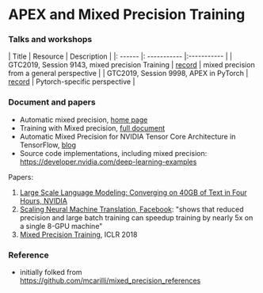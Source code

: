 # APEX and Mixed Precision Training


### Talks and workshops

| Title  | Resource | Description |
|: ------ |: ----------- |:----------- |
| GTC2019, Session 9143, mixed precision Training | [record](https://on-demand-gtc.gputechconf.com/gtcnew/sessionview.php?sessionName=s9143-mixed+precision+training+of+deep+neural+networks) | mixed precision from a general perspective |
| GTC2019, Session 9998, APEX in PyTorch | [record](https://on-demand-gtc.gputechconf.com/gtcnew/sessionview.php?sessionName=s9998-automatic+mixed+precision+in+pytorch) | Pytorch-specific perspective |



### Document and papers

* Automatic mixed precision, [home page](https://developer.nvidia.com/automatic-mixed-precision)  
* Training with Mixed precision, [full document](https://docs.nvidia.com/deeplearning/performance/mixed-precision-training/index.html)
* Automatic Mixed Precision for NVIDIA Tensor Core Architecture in TensorFlow, [blog](https://developer.nvidia.com/blog/nvidia-automatic-mixed-precision-tensorflow/)
* Source code implementations, including mixed precision: https://developer.nvidia.com/deep-learning-examples 


Papers: 

1. [Large Scale Language Modeling: Converging on 40GB of Text in Four Hours, NVIDIA](https://arxiv.org/abs/1808.01371)
1. [Scaling Neural Machine Translation, Facebook](https://arxiv.org/abs/1806.00187): "shows that reduced precision and large batch training can speedup training by nearly
5x on a single 8-GPU machine"
1. [Mixed Precision Training](https://arxiv.org/abs/1710.03740), ICLR 2018 

### Reference

* initially folked from https://github.com/mcarilli/mixed_precision_references
